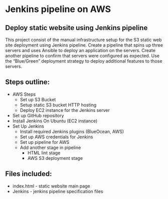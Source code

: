 # Jenkins pipeline on AWS

## Deploy static website using Jenkins pipeline
This project consist of the manual infrastructure setup for the S3 static web site deployment using Jenkins pipeline.
Create a pipeline that spins up three servers and uses Ansible to deploy an application on the servers. Create another pipeline to confirm that servers were configured as expected. Use the “Blue/Green” deployment strategy to deploy additional features to those servers.
## Steps outline:
- AWS Steps
  - Set up S3 Bucket
  - Setup static S3 bucket HTTP hosting
  - Deploy EC2 instance for the Jenkins server
- Set up GitHub repository
- Install Jenkins On Ubuntu (EC2 instance)
- Set Up Jenkins
  - Install required Jenkins plugins (BlueOcean, AWS)
  - Set up AWS credentials for Jenkins
  - Set up pipeline for AWS
  - Add another stage in pipeline
    - HTML lint stage
    - AWS S3 deployment stage
## Files included:
- index.html - static website main page
- Jenkins - jenkins pipeline specification files


